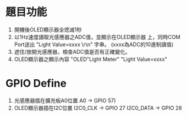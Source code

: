 # 題目功能
   1. 開機後OLED顯示器全熄滅1秒
   2. 以1Hz速度讀取光感應器之ADC值，並顯示在OLED顯示器 上，同時COM Port送出 "Light Value=xxxx \r\n" 字串。
      (xxxx為ADC的10進制讀值) 
   3. 遮住/放開光感應器，檢查ADC值是否有正確變化。
   4. OLED顯示器之顯示內容 "OLED"Light Meter"
                                "Light Value=xxxx"
# GPIO Define
   1. 光感應器插在擴充板A0位置 
      A0 -> GPIO 57)
   2. OLED顯示器插在I2C位置
      I2C0_CLK -> GPIO 27
      I2C0_DATA -> GPIO 28

